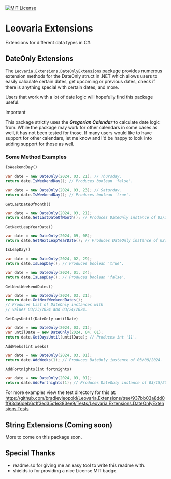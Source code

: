 
[![MIT License](https://img.shields.io/badge/License-MIT-green.svg)](https://choosealicense.com/licenses/mit/)
# Leovaria Extensions

Extensions for different data types in C#.


## DateOnly Extensions

The `Leovaria.Extensions.DateOnlyExtensions` package provides numerous extension methods for the DateOnly struct in .NET which allows users to easily calculate certain dates, get upcoming or previous dates, check if there is anything special with certain dates, and more.

Users that work with a lot of date logic will hopefully find this package useful.

> [!IMPORTANT]
> This package strictly uses the ***Gregorian Calendar*** to calculate date logic from.
> While the package may work for other calendars in some cases as well, it has not been tested for those. If many users would like to have support for other calendars, let me know and I'd be happy to look into adding support for those as well.

### Some Method Examples

`IsWeekendDay()`
```c#
var date = new DateOnly(2024, 03, 21); // Thursday.
return date.IsWeekendDay(); // Produces boolean 'false'.
```
```c#
var date = new DateOnly(2024, 03, 23); // Saturday.
return date.IsWeekendDay(); // Produces boolean 'true'.
```

`GetLastDateOfMonth()`
```c#
var date = new DateOnly(2024, 03, 21);
return date.GetLastDateOfMonth(); // Produces DateOnly instance of 03/31/2024.
```

`GetNextLeapYearDate()`
```c#
var date = new DateOnly(2024, 09, 08);
return date.GetNextLeapYearDate(); // Produces DateOnly instance of 02/29/2028.
```

`IsLeapDay()`
```c#
var date = new DateOnly(2024, 02, 29);
return date.IsLeapDay(); // Produces boolean 'true'.
```
```c#
var date = new DateOnly(2024, 01, 24);
return date.IsLeapDay(); // Produces boolean 'false'.
```

`GetNextWeekendDates()`
```c#
var date = new DateOnly(2024, 03, 21);
return date.GetNextWeekendDates();
// Produces List of DateOnly instances with
// values 03/23/2024 and 03/24/2024.
```

`GetDaysUntil(DateOnly untilDate)`
```c#
var date = new DateOnly(2024, 03, 21);
var untilDate = new DateOnly(2024, 04, 01);
return date.GetDaysUntil(untilDate); // Produces int '11'.
```

`AddWeeks(int weeks)`
```c#
var date = new DateOnly(2024, 03, 01);
return date.AddWeeks(1); // Produces DateOnly instance of 03/08/2024.
```

`AddFortnights(int fortnights)`
```c#
var date = new DateOnly(2024, 03, 01);
return date.AddFortnights(1); // Produces DateOnly instance of 03/15/2024.
```

For more examples view the test directory for this at: https://github.com/bradleyleopold/Leovaria.Extensions/tree/937bb03a8dd0ff93da6deb6c1f3ed35c1e383ee9/Tests/Leovaria.Extensions.DateOnlyExtensions.Tests

## String Extensions (Coming soon)

More to come on this package soon.

## Special Thanks

- readme.so for giving me an easy tool to write this readme with.
- shields.io for providing a nice License MIT badge.
